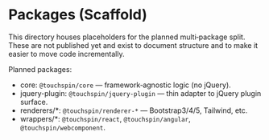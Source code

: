 # Packages (Scaffold)

This directory houses placeholders for the planned multi‑package split. These are not published yet and exist to document structure and to make it easier to move code incrementally.

Planned packages:

- core: `@touchspin/core` — framework‑agnostic logic (no jQuery).  
- jquery-plugin: `@touchspin/jquery-plugin` — thin adapter to jQuery plugin surface.  
- renderers/*: `@touchspin/renderer-*` — Bootstrap3/4/5, Tailwind, etc.  
- wrappers/*: `@touchspin/react`, `@touchspin/angular`, `@touchspin/webcomponent`.

